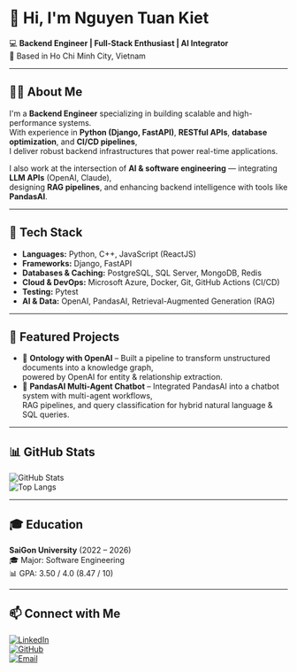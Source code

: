 # 👋 Hi, I'm Nguyen Tuan Kiet  

💻 **Backend Engineer | Full-Stack Enthusiast | AI Integrator**  
📍 Based in Ho Chi Minh City, Vietnam  

---

## 🧑‍💻 About Me
I'm a **Backend Engineer** specializing in building scalable and high-performance systems.  
With experience in **Python (Django, FastAPI)**, **RESTful APIs**, **database optimization**, and **CI/CD pipelines**,  
I deliver robust backend infrastructures that power real-time applications.  

I also work at the intersection of **AI & software engineering** — integrating **LLM APIs** (OpenAI, Claude),  
designing **RAG pipelines**, and enhancing backend intelligence with tools like **PandasAI**.  

---

## 🚀 Tech Stack
- **Languages:** Python, C++, JavaScript (ReactJS)  
- **Frameworks:** Django, FastAPI  
- **Databases & Caching:** PostgreSQL, SQL Server, MongoDB, Redis  
- **Cloud & DevOps:** Microsoft Azure, Docker, Git, GitHub Actions (CI/CD)  
- **Testing:** Pytest  
- **AI & Data:** OpenAI, PandasAI, Retrieval-Augmented Generation (RAG)  

---

## 📂 Featured Projects
- 🧠 **Ontology with OpenAI** – Built a pipeline to transform unstructured documents into a knowledge graph,  
  powered by OpenAI for entity & relationship extraction.  
- 🤖 **PandasAI Multi-Agent Chatbot** – Integrated PandasAI into a chatbot system with multi-agent workflows,  
  RAG pipelines, and query classification for hybrid natural language & SQL queries.  

---

## 📊 GitHub Stats
![GitHub Stats](https://github-readme-stats.vercel.app/api?username=YourGitHubUsername&show_icons=true&theme=tokyonight)  
![Top Langs](https://github-readme-stats.vercel.app/api/top-langs/?username=YourGitHubUsername&layout=compact&theme=tokyonight)  

---

## 🎓 Education
**SaiGon University** (2022 – 2026)  
🎓 Major: Software Engineering  
📊 GPA: 3.50 / 4.0 (8.47 / 10)  

---

## 📫 Connect with Me
[![LinkedIn](https://img.shields.io/badge/LinkedIn-blue?style=flat&logo=linkedin)](https://linkedin.com/in/yourprofile)  
[![GitHub](https://img.shields.io/badge/GitHub-333?style=flat&logo=github)](https://github.com/YourGitHubUsername)  
[![Email](https://img.shields.io/badge/Email-D14836?style=flat&logo=gmail&logoColor=white)](mailto:nguyenkiettuan1@gmail.com)  
